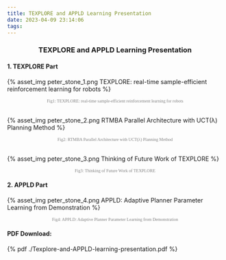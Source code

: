 ```yaml
---
title: TEXPLORE and APPLD Learning Presentation
date: 2023-04-09 23:14:06
tags:
---
```


### <center>TEXPLORE and APPLD Learning Presentation</center>

#### 1. TEXPLORE Part

{% asset_img peter_stone_1.png TEXPLORE: real-time sample-efficient reinforcement learning for robots %}
<center><font face="Times" color=gray size=1.5>Fig1: TEXPLORE: real-time sample-efficient reinforcement learning for robots</font></center> &nbsp

{% asset_img peter_stone_2.png RTMBA Parallel Architecture with UCT(λ) Planning Method %} 
<center><font face="Times" color=gray size=1.5>Fig2: RTMBA Parallel Architecture with UCT(λ) Planning Method</font></center> &nbsp

{% asset_img peter_stone_3.png Thinking of Future Work of TEXPLORE %} 
<center><font face="Times" color=gray size=1.5>Fig3: Thinking of Future Work of TEXPLORE</font></center> 

#### 2. APPLD Part

{% asset_img peter_stone_4.png APPLD: Adaptive Planner Parameter Learning from Demonstration %}
<center><font face="Times" color=gray size=1.5>Fig4: APPLD: Adaptive Planner Parameter Learning from Demonstration</font></center> 

#### PDF Download:
{% pdf ./Texplore-and-APPLD-learning-presentation.pdf %}
